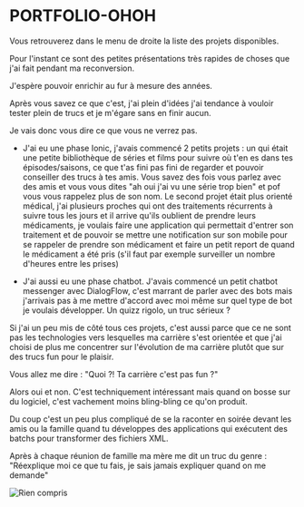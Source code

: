# PORTFOLIO-OHOH

Vous retrouverez dans le menu de droite la liste des projets disponibles.

Pour l'instant ce sont des petites présentations très rapides de choses que j'ai fait pendant ma reconversion.

J'espère pouvoir enrichir au fur à mesure des années. 

Après vous savez ce que c'est, j'ai plein d'idées j'ai tendance à vouloir tester plein de trucs et je m'égare sans en finir aucun.

Je vais donc vous dire ce que vous ne verrez pas.

* J'ai eu une phase Ionic, j'avais commencé 2 petits projets : un qui était une petite bibliothèque de séries et films pour suivre où t'en es dans tes épisodes/saisons, ce que t'as fini pas fini de regarder et pouvoir conseiller des trucs à tes amis. Vous savez des fois vous parlez avec des amis et vous vous dites "ah oui j'ai vu une série trop bien" et pof vous vous rappelez plus de son nom.
Le second projet était plus orienté médical, j'ai plusieurs proches qui ont des traitements récurrents à suivre tous les jours et il arrive qu'ils oublient de prendre leurs médicaments, je voulais faire une application qui permettait d'entrer son traitement et de pouvoir se mettre une notification sur son mobile pour se rappeler de prendre son médicament et faire un petit report de quand le médicament a été pris (s'il faut par exemple surveiller un nombre d'heures entre les prises)


* J'ai aussi eu une phase chatbot. J'avais commencé un petit chatbot messenger avec DialogFlow, c'est marrant de parler avec des bots mais j'arrivais pas à me mettre d'accord avec moi même sur quel type de bot je voulais développer. Un quizz rigolo, un truc sérieux ? 

Si j'ai un peu mis de côté tous ces projets, c'est aussi parce que ce ne sont pas les technologies vers lesquelles ma carrière s'est orientée et que j'ai choisi de plus me concentrer sur l'évolution de ma carrière plutôt que sur des trucs fun pour le plaisir. 

Vous allez me dire : "Quoi ?! Ta carrière c'est pas fun ?"

Alors oui et non. C'est techniquement intéressant mais quand on bosse sur du logiciel, c'est vachement moins bling-bling ce qu'on produit. 

Du coup c'est un peu plus compliqué de se la raconter en soirée devant les amis ou la famille quand tu développes des applications qui exécutent des batchs pour transformer des fichiers XML.

Après à chaque réunion de famille ma mère me dit un truc du genre : "Réexplique moi ce que tu fais, je sais jamais expliquer quand on me demande"

![Rien compris](https://media1.giphy.com/media/ehywF7d8Hyzz5y9YA1/giphy.gif?cid=790b7611f766d51018a42066095516749b548e4abfcf911a&rid=giphy.gif
"Rien compris")




